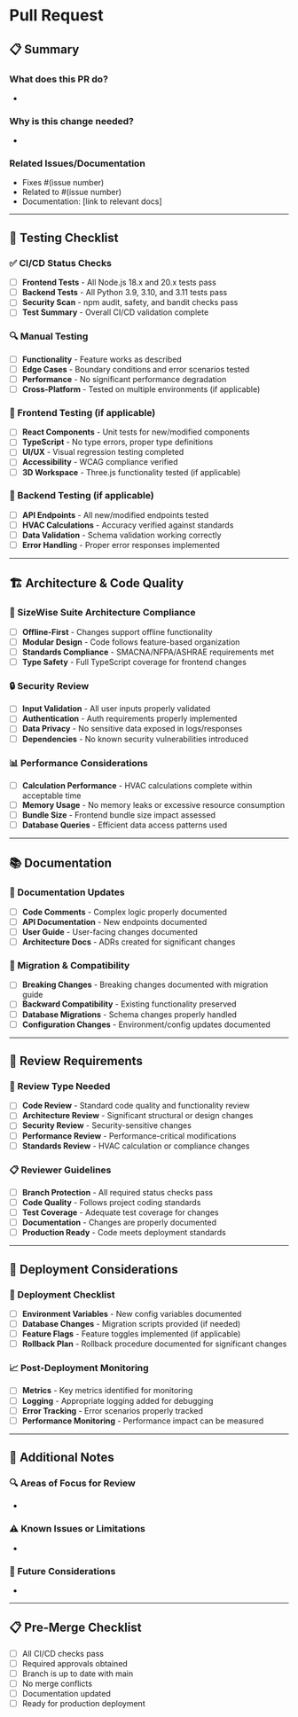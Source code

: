 # Pull Request

## 📋 Summary

<!-- Provide a clear and concise description of the changes -->

### What does this PR do?
- 

### Why is this change needed?
- 

### Related Issues/Documentation
- Fixes #(issue number)
- Related to #(issue number)
- Documentation: [link to relevant docs]

---

## 🧪 Testing Checklist

<!-- Check all that apply and ensure CI/CD requirements are met -->

### ✅ CI/CD Status Checks
- [ ] **Frontend Tests** - All Node.js 18.x and 20.x tests pass
- [ ] **Backend Tests** - All Python 3.9, 3.10, and 3.11 tests pass  
- [ ] **Security Scan** - npm audit, safety, and bandit checks pass
- [ ] **Test Summary** - Overall CI/CD validation complete

### 🔍 Manual Testing
- [ ] **Functionality** - Feature works as described
- [ ] **Edge Cases** - Boundary conditions and error scenarios tested
- [ ] **Performance** - No significant performance degradation
- [ ] **Cross-Platform** - Tested on multiple environments (if applicable)

### 📱 Frontend Testing (if applicable)
- [ ] **React Components** - Unit tests for new/modified components
- [ ] **TypeScript** - No type errors, proper type definitions
- [ ] **UI/UX** - Visual regression testing completed
- [ ] **Accessibility** - WCAG compliance verified
- [ ] **3D Workspace** - Three.js functionality tested (if applicable)

### 🐍 Backend Testing (if applicable)
- [ ] **API Endpoints** - All new/modified endpoints tested
- [ ] **HVAC Calculations** - Accuracy verified against standards
- [ ] **Data Validation** - Schema validation working correctly
- [ ] **Error Handling** - Proper error responses implemented

---

## 🏗️ Architecture & Code Quality

### 📐 SizeWise Suite Architecture Compliance
- [ ] **Offline-First** - Changes support offline functionality
- [ ] **Modular Design** - Code follows feature-based organization
- [ ] **Standards Compliance** - SMACNA/NFPA/ASHRAE requirements met
- [ ] **Type Safety** - Full TypeScript coverage for frontend changes

### 🔒 Security Review
- [ ] **Input Validation** - All user inputs properly validated
- [ ] **Authentication** - Auth requirements properly implemented
- [ ] **Data Privacy** - No sensitive data exposed in logs/responses
- [ ] **Dependencies** - No known security vulnerabilities introduced

### 📊 Performance Considerations
- [ ] **Calculation Performance** - HVAC calculations complete within acceptable time
- [ ] **Memory Usage** - No memory leaks or excessive resource consumption
- [ ] **Bundle Size** - Frontend bundle size impact assessed
- [ ] **Database Queries** - Efficient data access patterns used

---

## 📚 Documentation

### 📖 Documentation Updates
- [ ] **Code Comments** - Complex logic properly documented
- [ ] **API Documentation** - New endpoints documented
- [ ] **User Guide** - User-facing changes documented
- [ ] **Architecture Docs** - ADRs created for significant changes

### 🔄 Migration & Compatibility
- [ ] **Breaking Changes** - Breaking changes documented with migration guide
- [ ] **Backward Compatibility** - Existing functionality preserved
- [ ] **Database Migrations** - Schema changes properly handled
- [ ] **Configuration Changes** - Environment/config updates documented

---

## 👥 Review Requirements

### 🎯 Review Type Needed
- [ ] **Code Review** - Standard code quality and functionality review
- [ ] **Architecture Review** - Significant structural or design changes
- [ ] **Security Review** - Security-sensitive changes
- [ ] **Performance Review** - Performance-critical modifications
- [ ] **Standards Review** - HVAC calculation or compliance changes

### 📋 Reviewer Guidelines
<!-- For reviewers: Please verify the following -->
- [ ] **Branch Protection** - All required status checks pass
- [ ] **Code Quality** - Follows project coding standards
- [ ] **Test Coverage** - Adequate test coverage for changes
- [ ] **Documentation** - Changes are properly documented
- [ ] **Production Ready** - Code meets deployment standards

---

## 🚀 Deployment Considerations

### 🔧 Deployment Checklist
- [ ] **Environment Variables** - New config variables documented
- [ ] **Database Changes** - Migration scripts provided (if needed)
- [ ] **Feature Flags** - Feature toggles implemented (if applicable)
- [ ] **Rollback Plan** - Rollback procedure documented for significant changes

### 📈 Post-Deployment Monitoring
- [ ] **Metrics** - Key metrics identified for monitoring
- [ ] **Logging** - Appropriate logging added for debugging
- [ ] **Error Tracking** - Error scenarios properly tracked
- [ ] **Performance Monitoring** - Performance impact can be measured

---

## 📝 Additional Notes

<!-- Any additional context, concerns, or information for reviewers -->

### 🔍 Areas of Focus for Review
- 

### ⚠️ Known Issues or Limitations
- 

### 🔮 Future Considerations
- 

---

## 📋 Pre-Merge Checklist

<!-- Final verification before merge -->
- [ ] All CI/CD checks pass
- [ ] Required approvals obtained
- [ ] Branch is up to date with main
- [ ] No merge conflicts
- [ ] Documentation updated
- [ ] Ready for production deployment
